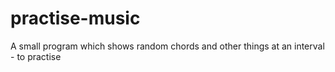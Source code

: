 # practise-music
A small program which shows random chords and other things at an interval - to practise
